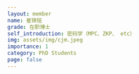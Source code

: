 ```yaml
---
layout: member
name: 崔锦铭
grade: 在职博士
self_introduction: 密码学（MPC、ZKP、 etc）
img: assets/img/cjm.jpeg
importance: 1
category: PhD Students
page: false
---
```


